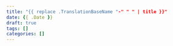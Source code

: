 ```yaml
---
title: "{{ replace .TranslationBaseName "-" " " | title }}"
date: {{ .Date }}
draft: true
tags: []
categories: []
---
```


